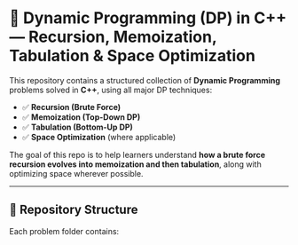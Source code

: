 # 🚀 Dynamic Programming (DP) in C++ — Recursion, Memoization, Tabulation & Space Optimization

This repository contains a structured collection of **Dynamic Programming** problems solved in **C++**, using all major DP techniques:

- ✅ **Recursion (Brute Force)**
- ✅ **Memoization (Top-Down DP)**
- ✅ **Tabulation (Bottom-Up DP)**
- ✅ **Space Optimization** (where applicable)

The goal of this repo is to help learners understand **how a brute force recursion evolves into memoization and then tabulation**, along with optimizing space wherever possible.

---

## 📌 Repository Structure

Each problem folder contains:

